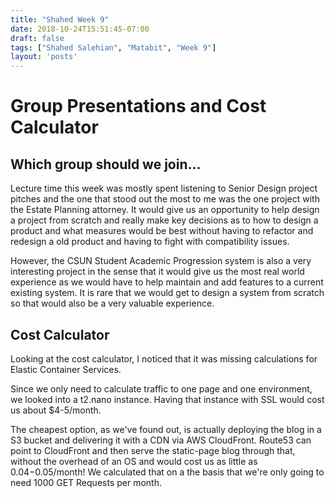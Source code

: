 ```yaml
---
title: "Shahed Week 9"
date: 2018-10-24T15:51:45-07:00
draft: false
tags: ["Shahed Salehian", "Matabit", "Week 9"]
layout: 'posts'
---
```


# Group Presentations and Cost Calculator

## Which group should we join...

Lecture time this week was mostly spent listening to Senior Design project pitches and the one that stood out the most to me was the one project with the Estate Planning attorney. It would give us an opportunity to help design a project from scratch and really make key decisions as to how to design a product and what measures would be best without having to refactor and redesign a old product and having to fight with compatibility issues.

However, the CSUN Student Academic Progression system is also a very interesting project in the sense that it would give us the most real world experience as we would have to help maintain and add features to a current existing system. It is rare that we would get to design a system from scratch so that would also be a very valuable experience.


## Cost Calculator

Looking at the cost calculator, I noticed that it was missing calculations for Elastic Container Services.

Since we only need to calculate traffic to one page and one environment, we looked into a t2.nano instance. Having that instance with SSL would cost us about $4-5/month.

The cheapest option, as we've found out, is actually deploying the blog in a S3 bucket and delivering it with a CDN via AWS CloudFront. Route53 can point to CloudFront and then serve the static-page blog through that, without the overhead of an OS and would cost us as little as $0.04-$0.05/month! 
We calculated that on a the basis that we're only going to need 1000 GET Requests per month.




